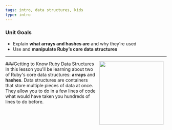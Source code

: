 ```yaml
---
tags: intro, data structures, kids
type: intro
---
```

### Unit Goals
* Explain **what arrays and hashes are** and why they're used
* Use and **manipulate Ruby’s core data structures**

---
###Getting to Know Ruby Data Structures
<img src="https://s3.amazonaws.com/after-school-assets/ruby.png" width="200px" align="right" hspace="10"> 
In this lesson you'll be learning about two of Ruby's core data structures: **arrays** and **hashes**. Data structures are containers that store multiple pieces of data at once. They allow you to do in a few lines of code what would have taken you hundreds of lines to do before.
